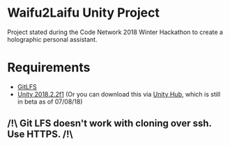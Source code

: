 # Waifu2Laifu Unity Project
 Project stated during the Code Network 2018 Winter Hackathon to create a holographic personal assistant.

# Requirements
 - [GitLFS](https://git-lfs.github.com/)
 - [Unity 2018.2.2f1](https://unity3d.com/get-unity/download/archive) (Or you can download this via [Unity Hub](https://blogs.unity3d.com/2018/01/24/streamline-your-workflow-introducing-unity-hub-beta/), which is still in beta as of 07/08/18)

## /!\ Git LFS doesn't work with cloning over ssh. Use HTTPS. /!\